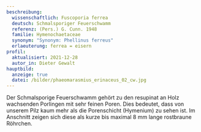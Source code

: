 ```yaml
---
beschreibung:
  wissenschaftlich: Fuscoporia ferrea
  deutsch: Schmalsporiger Feuerschwamm
  referenz: (Pers.) G. Cunn. 1948
  familie: Hymenochaetaceae
  synonym: "Synonym: Phellinus ferreus"
  erlaeuterung: ferrea = eisern
profil:
  aktualisiert: 2021-12-28
  autor_in: Dieter Gewalt
hauptbild:
  anzeige: true
  datei: /bilder/phaeomarasmius_erinaceus_02_cw.jpg
---
```

Der Schmalsporige Feuerschwamm gehört zu den resupinat an Holz wachsenden Porlingen mit sehr feinen Poren. Dies bedeutet, dass von unserem Pilz kaum mehr als die Porenschicht (Hymenium) zu sehen ist. Im Anschnitt zeigen sich diese als kurze bis maximal 8 mm lange rostbraune Röhrchen.